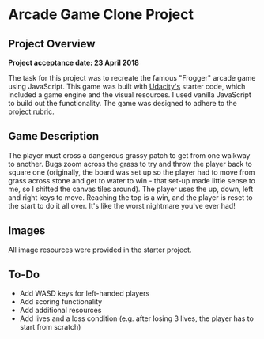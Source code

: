 # Arcade Game Clone Project

## Project Overview

**Project acceptance date: 23 April 2018**

The task for this project was to recreate the famous "Frogger" arcade game using JavaScript. 
This game was built with [Udacity's](https://github.com/udacity/frontend-nanodegree-arcade-game) starter code, which included a game engine and the visual resources. I used vanilla JavaScript to build out the functionality. The game was designed to adhere to the [project rubric](https://review.udacity.com/#!/rubrics/15/view).


## Game Description

The player must cross a dangerous grassy patch to get from one walkway to another. Bugs zoom across the grass to try and throw the player back to square one (originally, the board was set up so the player had to move from grass across stone and get to water to win - that set-up made little sense to me, so I shifted the canvas tiles around). The player uses the up, down, left and right keys to move. Reaching the top is a win, and the player is reset to the start to do it all over. It's like the worst nightmare you've ever had!

## Images

All image resources were provided in the starter project.

## To-Do

* Add WASD keys for left-handed players
* Add scoring functionality
* Add additional resources
* Add lives and a loss condition (e.g. after losing 3 lives, the player has to start from scratch)
